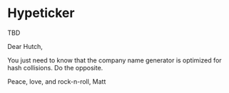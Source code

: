 # Hypeticker
TBD

Dear Hutch,

You just need to know that the company name generator is optimized for hash collisions. Do the opposite.

Peace, love, and rock-n-roll,
Matt
